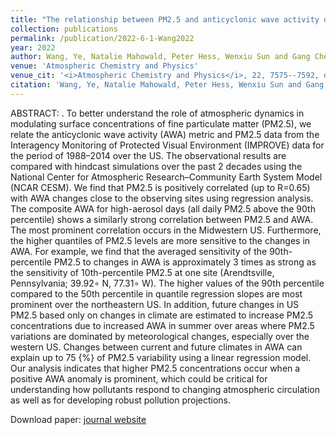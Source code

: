 ```yaml
---
title: "The relationship between PM2.5 and anticyclonic wave activity during summer over the United States"
collection: publications
permalink: /publication/2022-6-1-Wang2022
year: 2022
author: Wang, Ye, Natalie Mahowald, Peter Hess, Wenxiu Sun and Gang Chen
venue: 'Atmospheric Chemistry and Physics'
venue_cit: '<i>Atmospheric Chemistry and Physics</i>, 22, 7575--7592, doi:10.5194/acp-22-7575-2022.'
citation: 'Wang, Ye, Natalie Mahowald, Peter Hess, Wenxiu Sun and Gang Chen, 2022: The relationship between PM2.5 and anticyclonic wave activity during summer over the United States, <i>Atmospheric Chemistry and Physics</i>, 22, 7575--7592, doi:10.5194/acp-22-7575-2022.'
---
```

ABSTRACT:
. To better understand the role of atmospheric dynamics in modulating surface concentrations of fine particulate matter (PM2.5), we relate the anticyclonic wave activity (AWA) metric and PM2.5 data from the Interagency Monitoring of Protected Visual Environment (IMPROVE) data for the period of 1988–2014 over the US. The observational results are compared with hindcast simulations over the past 2 decades using the National Center for Atmospheric Research–Community Earth System Model (NCAR CESM). We find that PM2.5 is positively correlated (up to R=0.65) with AWA changes close to the observing sites using regression analysis. The composite AWA for high-aerosol days (all daily PM2.5 above the 90th percentile) shows a similarly strong correlation between PM2.5 and AWA. The most prominent correlation occurs in the Midwestern US. Furthermore, the higher quantiles of PM2.5 levels are more sensitive to the changes in AWA. For example, we find that the averaged sensitivity of the 90th-percentile PM2.5 to changes in AWA is approximately 3 times as strong as the sensitivity of 10th-percentile PM2.5 at one site (Arendtsville, Pennsylvania; 39.92∘ N, 77.31∘ W). The higher values of the 90th percentile compared to the 50th percentile in quantile regression slopes are most prominent over the northeastern US. In addition, future changes in US PM2.5 based only on changes in climate are estimated to increase PM2.5 concentrations due to increased AWA in summer over areas where PM2.5 variations are dominated by meteorological changes, especially over the western US. Changes between current and future climates in AWA can explain up to 75 {\%} of PM2.5 variability using a linear regression model. Our analysis indicates that higher PM2.5 concentrations occur when a positive AWA anomaly is prominent, which could be critical for understanding how pollutants respond to changing atmospheric circulation as well as for developing robust pollution projections.

Download paper: [journal website](https://acp.copernicus.org/articles/22/7575/2022/)
